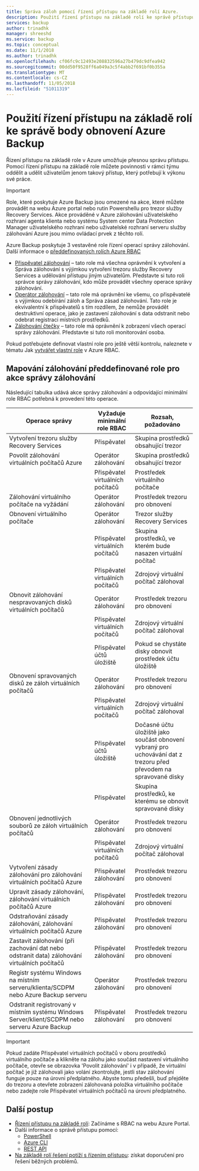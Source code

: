 ```yaml
---
title: Správa záloh pomocí řízení přístupu na základě rolí Azure.
description: Použití řízení přístupu na základě rolí ke správě přístupu k operacím správy zálohování v trezoru služby Recovery Services.
services: backup
author: trinadhk
manager: shreeshd
ms.service: backup
ms.topic: conceptual
ms.date: 11/1/2018
ms.author: trinadhk
ms.openlocfilehash: cf06fc9c12493e208832596a27b479dc9dfea942
ms.sourcegitcommit: 00dd50f9528ff6a049a3c5f4abb2f691bf0b355a
ms.translationtype: MT
ms.contentlocale: cs-CZ
ms.lasthandoff: 11/05/2018
ms.locfileid: "51011319"
---
```

# <a name="use-role-based-access-control-to-manage-azure-backup-recovery-points"></a>Použití řízení přístupu na základě rolí ke správě body obnovení Azure Backup
Řízení přístupu na základě role v Azure umožňuje přesnou správu přístupu. Pomocí řízení přístupu na základě role můžete povinnosti v rámci týmu oddělit a udělit uživatelům jenom takový přístup, který potřebují k výkonu své práce.

> [!IMPORTANT]
> Role, které poskytuje Azure Backup jsou omezené na akce, které můžete provádět na webu Azure portal nebo rutin Powershellu pro trezor služby Recovery Services. Akce prováděné v Azure zálohování uživatelského rozhraní agenta klienta nebo systému System center Data Protection Manager uživatelského rozhraní nebo uživatelské rozhraní serveru služby zálohování Azure jsou mimo ovládací prvek z těchto rolí.

Azure Backup poskytuje 3 vestavěné role řízení operací správy zálohování. Další informace o [předdefinovaných rolích Azure RBAC](../role-based-access-control/built-in-roles.md)

* [Přispěvatel zálohování](../role-based-access-control/built-in-roles.md#backup-contributor) – tato role má všechna oprávnění k vytvoření a Správa zálohování s výjimkou vytvoření trezoru služby Recovery Services a udělování přístupu jiným uživatelům. Představte si tuto roli správce správy zálohování, kdo může provádět všechny operace správy zálohování.
* [Operátor zálohování](../role-based-access-control/built-in-roles.md#backup-operator) – tato role má oprávnění ke všemu, co přispěvatelé s výjimkou odebírání záloh a Správa zásad zálohování. Tato role je ekvivalentní k přispěvatelů s tím rozdílem, že nemůže provádět destruktivní operace, jako je zastavení zálohování s data odstranit nebo odebrat registraci místních prostředků.
* [Zálohování čtečky](../role-based-access-control/built-in-roles.md#backup-reader) – tato role má oprávnění k zobrazení všech operací správy zálohování. Představte si tuto roli monitorování osoba.

Pokud potřebujete definovat vlastní role pro ještě větší kontrolu, naleznete v tématu Jak [vytvářet vlastní role](../role-based-access-control/custom-roles.md) v Azure RBAC.



## <a name="mapping-backup-built-in-roles-to-backup-management-actions"></a>Mapování zálohování předdefinované role pro akce správy zálohování
Následující tabulka udává akce správy zálohování a odpovídající minimální role RBAC potřebná k provedení této operace.

| Operace správy | Vyžaduje minimální role RBAC | Rozsah, požadováno |
| --- | --- | --- |
| Vytvoření trezoru služby Recovery Services | Přispěvatel | Skupina prostředků obsahující trezor |
| Povolit zálohování virtuálních počítačů Azure | Operátor zálohování | Skupina prostředků obsahující trezor |
| | Přispěvatel virtuálních počítačů | Prostředek virtuálního počítače |
| Zálohování virtuálního počítače na vyžádání | Operátor zálohování | Prostředek trezoru pro obnovení |
| Obnovení virtuálního počítače | Operátor zálohování | Trezor služby Recovery Services |
| | Přispěvatel virtuálních počítačů | Skupina prostředků, ve kterém bude nasazen virtuální počítač |
| | Přispěvatel virtuálních počítačů | Zdrojový virtuální počítač zálohoval |
| Obnovit zálohování nespravovaných disků virtuálních počítačů | Operátor zálohování | Prostředek trezoru pro obnovení |
| | Přispěvatel virtuálních počítačů | Zdrojový virtuální počítač zálohoval |
| | Přispěvatel účtů úložiště | Pokud se chystáte disky obnovit prostředek účtu úložiště |
| Obnovení spravovaných disků ze záloh virtuálních počítačů | Operátor zálohování | Prostředek trezoru pro obnovení |
| | Přispěvatel virtuálních počítačů | Zdrojový virtuální počítač zálohoval |
| | Přispěvatel účtů úložiště | Dočasné účtu úložiště jako součást obnovení vybraný pro uchovávání dat z trezoru před převodem na spravované disky |
| | Přispěvatel | Skupina prostředků, ke kterému se obnovit spravované disky |
| Obnovení jednotlivých souborů ze záloh virtuálních počítačů | Operátor zálohování | Prostředek trezoru pro obnovení |
| | Přispěvatel virtuálních počítačů | Zdrojový virtuální počítač zálohoval |
| Vytvoření zásady zálohování pro zálohování virtuálních počítačů Azure | Přispěvatel zálohování | Prostředek trezoru pro obnovení |
| Upravit zásady zálohování, zálohování virtuálních počítačů Azure | Přispěvatel zálohování | Prostředek trezoru pro obnovení |
| Odstraňování zásady zálohování, zálohování virtuálních počítačů Azure | Přispěvatel zálohování | Prostředek trezoru pro obnovení |
| Zastavit zálohování (při zachování dat nebo odstranit data) zálohování virtuálních počítačů | Přispěvatel zálohování | Prostředek trezoru pro obnovení |
| Registr systému Windows na místním serveru/klienta/SCDPM nebo Azure Backup serveru | Operátor zálohování | Prostředek trezoru pro obnovení |
| Odstranit registrovaný v místním systému Windows Server/klient/SCDPM nebo serveru Azure Backup | Přispěvatel zálohování | Prostředek trezoru pro obnovení |

> [!IMPORTANT]
> Pokud zadáte Přispěvatel virtuálních počítačů v oboru prostředků virtuálního počítače a klikněte na zálohu jako součást nastavení virtuálního počítače, otevře se obrazovka 'Povolit zálohování' i v případě, že virtuální počítač je již zálohovali jako volání zkontrolujte, jestli stav zálohování funguje pouze na úrovni předplatného. Abyste tomu předešli, buď přejděte do trezoru a otevřete zobrazení zálohovaná položka virtuálního počítače nebo zadejte role Přispěvatel virtuálních počítačů na úrovni předplatného. 

## <a name="next-steps"></a>Další postup
* [Řízení přístupu na základě rolí](../role-based-access-control/role-assignments-portal.md): Začínáme s RBAC na webu Azure Portal.
* Další informace o správě přístupu pomocí:
  * [PowerShell](../role-based-access-control/role-assignments-powershell.md)
  * [Azure CLI](../role-based-access-control/role-assignments-cli.md)
  * [REST API](../role-based-access-control/role-assignments-rest.md)
* [Na základě rolí řešení potíží s řízením přístupu](../role-based-access-control/troubleshooting.md): získat doporučení pro řešení běžných problémů.
